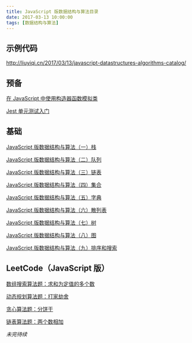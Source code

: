 ```yaml
---
title: JavaScript 版数据结构与算法目录
date: 2017-03-13 10:00:00
tags: [数据结构与算法]
---
```


## 示例代码

http://liuyiqi.cn/2017/03/13/javascript-datastructures-algorithms-catalog/

<!--more-->

## 预备

[在 JavaScript 中使用构造器函数模拟类](http://liuyiqi.cn/2017/02/15/construcor-function-create-class/)

[Jest 单元测试入门](http://liuyiqi.cn/2017/02/15/start-jest/)

## 基础

[JavaScript 版数据结构与算法（一）栈](http://liuyiqi.cn/2017/02/15/stack/)

[JavaScript 版数据结构与算法（二）队列](http://liuyiqi.cn/2017/02/15/queue/)

[JavaScript 版数据结构与算法（三）链表](http://liuyiqi.cn/2017/02/15/linked-list/)

[JavaScript 版数据结构与算法（四）集合](http://liuyiqi.cn/2017/02/16/set/)

[JavaScript 版数据结构与算法（五）字典](http://liuyiqi.cn/2017/02/17/dictionary/)

[JavaScript 版数据结构与算法（六）散列表](http://liuyiqi.cn/2017/02/17/hash-table/)

[JavaScript 版数据结构与算法（七）树](http://liuyiqi.cn/2017/02/18/tree/)

[JavaScript 版数据结构与算法（八）图](http://liuyiqi.cn/2017/02/19/graph/)

[JavaScript 版数据结构与算法（九）排序和搜索](http://liuyiqi.cn/2017/02/20/sort-and-search/)

## LeetCode（JavaScript 版）

[数组搜索算法题：求和为定值的多个数](http://liuyiqi.cn/2017/03/09/n-sum/)

[动态规划算法题：打家劫舍](http://liuyiqi.cn/2017/03/10/house-robber/)

[贪心算法题：分饼干](http://liuyiqi.cn/2017/03/11/assign-cookies/)

[链表算法题：两个数相加](http://liuyiqi.cn/2017/03/12/add-two-numbers/)

*未完待续*
